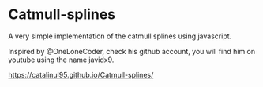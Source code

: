 # Catmull-splines
A very simple implementation of the catmull splines using javascript.

Inspired by @OneLoneCoder, check his github account, you will find him on youtube using the name javidx9.

https://catalinul95.github.io/Catmull-splines/
